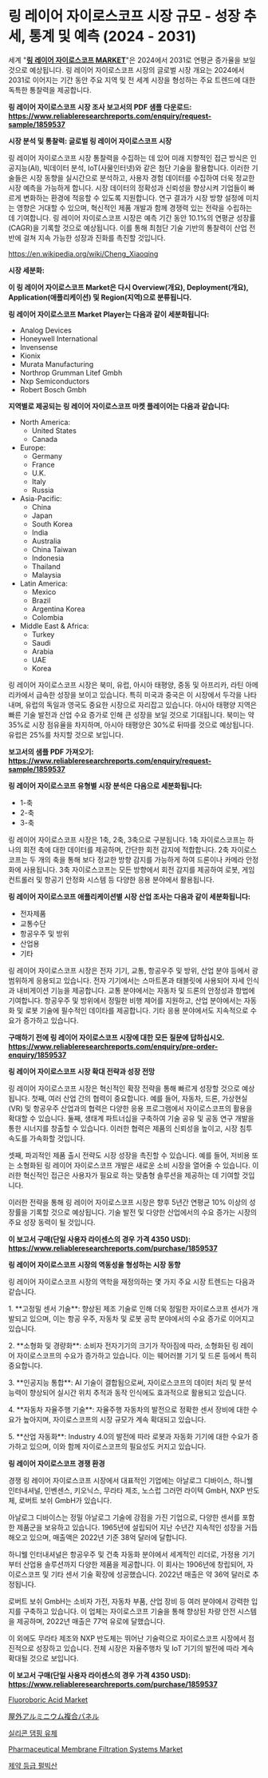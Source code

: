 <p><h1>링 레이어 자이로스코프 시장 규모 - 성장 추세, 통계 및 예측 (2024 - 2031)</h1></p><p>세계 "<strong><a href="https://www.reliableresearchreports.com/ring-layer-gyroscope-r1859537">링 레이어 자이로스코프 MARKET</a></strong>"은 2024에서 2031로 연평균 증가율을 보일 것으로 예상됩니다. 링 레이어 자이로스코프 시장의 글로벌 시장 개요는 2024에서 2031로 이어지는 기간 동안 주요 지역 및 전 세계 시장을 형성하는 주요 트렌드에 대한 독특한 통찰력을 제공합니다.</p>
<p><strong>링 레이어 자이로스코프 시장 조사 보고서의 PDF 샘플 다운로드: <a href="https://www.reliableresearchreports.com/enquiry/request-sample/1859537">https://www.reliableresearchreports.com/enquiry/request-sample/1859537</a></strong></p>
<p><strong>시장 분석 및 통찰력: 글로벌 링 레이어 자이로스코프 시장</strong></p>
<p><p>링 레이어 자이로스코프 시장 통찰력을 수집하는 데 있어 미래 지향적인 접근 방식은 인공지능(AI), 빅데이터 분석, IoT(사물인터넷)와 같은 첨단 기술을 활용합니다. 이러한 기술들은 시장 동향을 실시간으로 분석하고, 사용자 경험 데이터를 수집하여 더욱 정교한 시장 예측을 가능하게 합니다. 시장 데이터의 정확성과 신뢰성을 향상시켜 기업들이 빠르게 변화하는 환경에 적응할 수 있도록 지원합니다. 연구 결과가 시장 방향 설정에 미치는 영향은 거대할 수 있으며, 혁신적인 제품 개발과 함께 경쟁력 있는 전략을 수립하는 데 기여합니다. 링 레이어 자이로스코프 시장은 예측 기간 동안 10.1%의 연평균 성장률(CAGR)을 기록할 것으로 예상됩니다. 이를 통해 최첨단 기술 기반의 통찰력이 산업 전반에 걸쳐 지속 가능한 성장과 진화를 촉진할 것입니다.</p></p>
<p><a href="%7CAUTHORITHY_DOMAIN_URL%7C">https://en.wikipedia.org/wiki/Cheng_Xiaoqing</a></p>
<p><strong>시장 세분화:</strong></p>
<p><strong>이 링 레이어 자이로스코프 Market은 다시 Overview(개요), Deployment(개요), Application(애플리케이션) 및 Region(지역)으로 분류됩니다.</strong></p>
<p><strong>링 레이어 자이로스코프 Market Player는 다음과 같이 세분화됩니다:</strong></p>
<p><ul><li>Analog Devices</li><li>Honeywell International</li><li>Invensense</li><li>Kionix</li><li>Murata Manufacturing</li><li>Northrop Grumman Litef Gmbh</li><li>Nxp Semiconductors</li><li>Robert Bosch Gmbh</li></ul></p>
<p><strong>지역별로 제공되는 링 레이어 자이로스코프 마켓 플레이어는 다음과 같습니다:</strong></p>
<p><ul>
    <li>
        North America:
        <ul>
            <li>United States</li>
            <li>Canada</li>
        </ul>
    </li>
    <li>
        Europe:
        <ul>
            <li>Germany</li>
            <li>France</li>
            <li>U.K.</li>
            <li>Italy</li>
            <li>Russia</li>
        </ul>
    </li>
    <li>
        Asia-Pacific:
        <ul>
            <li>China</li>
            <li>Japan</li>
            <li>South Korea</li>
            <li>India</li>
            <li>Australia</li>
            <li>China Taiwan</li>
            <li>Indonesia</li>
            <li>Thailand</li>
            <li>Malaysia</li>
        </ul>
    </li>
    <li>
        Latin America:
        <ul>
            <li>Mexico</li>
            <li>Brazil</li>
            <li>Argentina Korea</li>
            <li>Colombia</li>
        </ul>
    </li>
    <li>
        Middle East & Africa:
        <ul>
            <li>Turkey</li>
            <li>Saudi</li>
            <li>Arabia</li>
            <li>UAE</li>
            <li>Korea</li>
        </ul>
    </li>
    </ul></p>
<p><p>링 레이어 자이로스코프 시장은 북미, 유럽, 아시아 태평양, 중동 및 아프리카, 라틴 아메리카에서 급속한 성장을 보이고 있습니다. 특히 미국과 중국은 이 시장에서 두각을 나타내며, 유럽의 독일과 영국도 중요한 시장으로 자리잡고 있습니다. 아시아 태평양 지역은 빠른 기술 발전과 산업 수요 증가로 인해 큰 성장을 보일 것으로 기대됩니다. 북미는 약 35%로 시장 점유율을 차지하며, 아시아 태평양은 30%로 뒤따를 것으로 예상됩니다. 유럽은 25%를 차지할 것으로 보입니다. </p></p>
<p><strong>보고서의 샘플 PDF 가져오기: <a href="https://www.reliableresearchreports.com/enquiry/request-sample/1859537">https://www.reliableresearchreports.com/enquiry/request-sample/1859537</a></strong></p>
<p><strong>링 레이어 자이로스코프 유형별 시장 분석은 다음으로 세분화됩니다:</strong></p>
<p><ul><li>1-축</li><li>2-축</li><li>3-축</li></ul></p>
<p><p>링 레이어 자이로스코프 시장은 1축, 2축, 3축으로 구분됩니다. 1축 자이로스코프는 하나의 회전 축에 대한 데이터를 제공하며, 간단한 회전 감지에 적합합니다. 2축 자이로스코프는 두 개의 축을 통해 보다 정교한 방향 감지를 가능하게 하여 드론이나 카메라 안정화에 사용됩니다. 3축 자이로스코프는 모든 방향에서 회전 감지를 제공하여 로봇, 게임 컨트롤러 및 항공기 안정화 시스템 등 다양한 응용 분야에서 활용됩니다.</p></p>
<p><strong>링 레이어 자이로스코프 애플리케이션별 시장 산업 조사는 다음과 같이 세분화됩니다:</strong></p>
<p><ul><li>전자제품</li><li>교통수단</li><li>항공우주 및 방위</li><li>산업용</li><li>기타</li></ul></p>
<p><p>링 레이어 자이로스코프 시장은 전자 기기, 교통, 항공우주 및 방위, 산업 분야 등에서 광범위하게 응용되고 있습니다. 전자 기기에서는 스마트폰과 태블릿에 사용되어 자세 인식과 내비게이션 기능을 제공합니다. 교통 분야에서는 자동차 및 드론의 안정성과 항법에 기여합니다. 항공우주 및 방위에서 정밀한 비행 제어를 지원하고, 산업 분야에서는 자동화 및 로봇 기술에 필수적인 데이타를 제공합니다. 기타 응용 분야에서도 지속적으로 수요가 증가하고 있습니다.</p></p>
<p><strong>구매하기 전에 링 레이어 자이로스코프 시장에 대한 모든 질문에 답하십시오. <a href="https://www.reliableresearchreports.com/enquiry/pre-order-enquiry/1859537">https://www.reliableresearchreports.com/enquiry/pre-order-enquiry/1859537</a></strong></p>
<p><strong>링 레이어 자이로스코프 시장 확대 전략과 성장 전망</strong></p>
<p><p>링 레이어 자이로스코프 시장은 혁신적인 확장 전략을 통해 빠르게 성장할 것으로 예상됩니다. 첫째, 여러 산업 간의 협력이 중요합니다. 예를 들어, 자동차, 드론, 가상현실(VR) 및 항공우주 산업과의 협력은 다양한 응용 프로그램에서 자이로스코프의 활용을 확대할 수 있습니다. 둘째, 생태계 파트너십을 구축하여 기술 공유 및 공동 연구 개발을 통한 시너지를 창출할 수 있습니다. 이러한 협력은 제품의 신뢰성을 높이고, 시장 침투 속도를 가속화할 것입니다.</p><p>셋째, 파괴적인 제품 출시 전략도 시장 성장을 촉진할 수 있습니다. 예를 들어, 저비용 또는 소형화된 링 레이어 자이로스코프 개발은 새로운 소비 시장을 열어줄 수 있습니다. 이러한 혁신적인 접근은 사용자가 필요로 하는 맞춤형 솔루션을 제공하는 데 기여할 것입니다.</p><p>이러한 전략을 통해 링 레이어 자이로스코프 시장은 향후 5년간 연평균 10% 이상의 성장률을 기록할 것으로 예상됩니다. 기술 발전 및 다양한 산업에서의 수요 증가는 시장의 주요 성장 동력이 될 것입니다.</p></p>
<p><strong>이 보고서 구매(단일 사용자 라이센스의 경우 가격 4350 USD): <a href="https://www.reliableresearchreports.com/purchase/1859537">https://www.reliableresearchreports.com/purchase/1859537</a></strong></p>
<p><strong>링 레이어 자이로스코프 시장의 역동성을 형성하는 시장 동향</strong></p>
<p><p>링 레이어 자이로스코프 시장의 역학을 재정의하는 몇 가지 주요 시장 트렌드는 다음과 같습니다.</p><p>1. **고정밀 센서 기술**: 향상된 제조 기술로 인해 더욱 정밀한 자이로스코프 센서가 개발되고 있으며, 이는 항공 우주, 자동차 및 로봇 공학 분야에서의 수요 증가로 이어지고 있습니다.</p><p>2. **소형화 및 경량화**: 소비자 전자기기의 크기가 작아짐에 따라, 소형화된 링 레이어 자이로스코프의 수요가 증가하고 있습니다. 이는 웨어러블 기기 및 드론 등에서 특히 중요합니다.</p><p>3. **인공지능 통합**: AI 기술이 결합됨으로써, 자이로스코프의 데이터 처리 및 분석 능력이 향상되어 실시간 위치 추적과 동작 인식에도 효과적으로 활용되고 있습니다.</p><p>4. **자동차 자율주행 기술**: 자율주행 자동차의 발전으로 정확한 센서 장비에 대한 수요가 높아지며, 자이로스코프의 시장 규모가 계속 확대되고 있습니다.</p><p>5. **산업 자동화**: Industry 4.0의 발전에 따라 로봇과 자동화 기기에 대한 수요가 증가하고 있으며, 이와 함께 자이로스코프의 필요성도 커지고 있습니다.</p></p>
<p><strong>링 레이어 자이로스코프 경쟁 환경</strong></p>
<p><p>경쟁 링 레이어 자이로스코프 시장에서 대표적인 기업에는 아날로그 디바이스, 하니웰 인터내셔널, 인벤센스, 키오닉스, 무라타 제조, 노스럽 그러먼 라이텍 GmbH, NXP 반도체, 로버트 보쉬 GmbH가 있습니다. </p><p>아날로그 디바이스는 정밀 아날로그 기술에 강점을 가진 기업으로, 다양한 센서를 포함한 제품군을 보유하고 있습니다. 1965년에 설립되어 지난 수년간 지속적인 성장을 거듭해오고 있으며, 매출액은 2022년 기준 38억 달러에 달합니다.</p><p>하니웰 인터내셔널은 항공우주 및 건축 자동화 분야에서 세계적인 리더로, 가정용 기기부터 산업용 솔루션까지 다양한 제품을 제공합니다. 이 회사는 1906년에 창립되어, 자이로스코프 및 기타 센서 기술 확장에 성공했습니다. 2022년 매출은 약 36억 달러로 추정됩니다.</p><p>로버트 보쉬 GmbH는 소비자 가전, 자동차 부품, 산업 장비 등 여러 분야에서 강력한 입지를 구축하고 있습니다. 이 업체는 자이로스코프 기술을 통해 향상된 차량 안전 시스템을 제공하며, 2022년 매출은 77억 유로에 달했습니다.</p><p>이 외에도 무라타 제조와 NXP 반도체는 뛰어난 기술력으로 자이로스코프 시장에서 점진적으로 성장하고 있습니다. 전체 시장은 자율주행차 및 IoT 기기의 발전에 따라 계속 확대될 것으로 보입니다.</p></p>
<p><strong>이 보고서 구매(단일 사용자 라이센스의 경우 가격 4350 USD): <a href="https://www.reliableresearchreports.com/purchase/1859537">https://www.reliableresearchreports.com/purchase/1859537</a></strong></p>
<p><p><a href="https://www.linkedin.com/pulse/fluoroboric-acid-market-revolution-2024-2031-trends-shaping-p4sgc?trackingId=jfDxD%2B4rSyCXSI7VSvLogA%3D%3D">Fluoroboric Acid Market</a></p><p><a href="https://medium.com/@marcus7cekruer/%E6%AC%A1%E3%81%AE%E6%96%87%E7%AB%A0%E3%82%92%E6%97%A5%E6%9C%AC%E8%AA%9E%E3%81%AB%E7%BF%BB%E8%A8%B3%E3%81%97%E3%81%BE%E3%81%99-2024%E5%B9%B4%E3%81%8B%E3%82%892031%E5%B9%B4%E3%81%BE%E3%81%A7%E3%81%AE%E6%9C%9F%E9%96%93%E3%81%AB%E4%BA%88%E6%B8%AC%E3%81%95%E3%82%8C%E3%82%8B-%E5%9C%B0%E5%9F%9F%E5%88%A5%E3%81%AE%E8%A6%8B%E9%80%9A%E3%81%97-%E7%AB%B6%E4%BA%89%E6%88%A6%E7%95%A5%E3%81%AB%E3%82%88%E3%82%8B%E3%82%B0%E3%83%AD%E3%83%BC%E3%83%90%E3%83%AB%E3%81%AA%E5%B1%8B%E5%A4%96%E7%94%A8%E3%82%A2%E3%83%AB%E3%83%9F%E3%82%B3%E3%83%B3%E3%83%9D%E3%82%B8%E3%83%83%E3%83%88%E3%83%91%E3%83%8D%E3%83%AB%E5%B8%82%E5%A0%B4%E3%81%AE%E5%B8%82%E5%A0%B4%E8%A6%8F%E6%A8%A1%E3%81%A8%E5%B8%82%E5%A0%B4%E5%8B%95%E5%90%91%E5%88%86%E6%9E%90-ecd93bf2e07a">屋外アルミニウム複合パネル</a></p><p><a href="https://medium.com/@derrickmafrks96745/%EC%8B%A4%EB%A6%AC%EC%BD%98-%EB%8C%90%ED%95%91-%EC%9C%A0%EC%B2%B4-%EC%8B%9C%EC%9E%A5-%EB%8F%99%ED%96%A5-%ED%83%90%EC%83%89-2024%EB%85%84%EB%B6%80%ED%84%B0-2031%EB%85%84%EA%B9%8C%EC%A7%80%EC%9D%98-%EC%88%98%EC%9D%B5-%EB%B6%84%EC%84%9D-%EB%B0%8F-%EC%84%B1%EC%9E%A5-%EC%98%88%EC%B8%A1-b51ddd1466d9">실리콘 댐핑 유체</a></p><p><a href="https://medium.com/@clarenceuvalis67867/emerging-trends-in-pharmaceutical-membrane-filtration-systems-market-global-outlook-and-future-79cef8790b6b">Pharmaceutical Membrane Filtration Systems Market</a></p><p><a href="https://github.com/sougarounis/Market-Research-Report-List-6/blob/main/9240455108440.md">제약 등급 펄빅산</a></p></p>